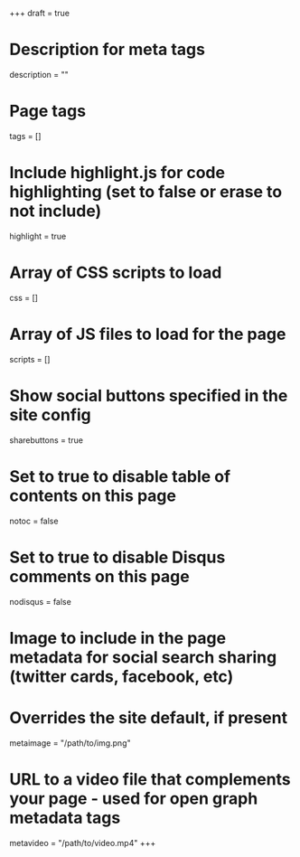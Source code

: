 +++
draft = true

# Description for meta tags
description = ""

# Page tags
tags = []

# Include highlight.js for code highlighting (set to false or erase to not include)
highlight = true

# Array of CSS scripts to load
css = []

# Array of JS files to load for the page
scripts = []

# Show social buttons specified in the site config
sharebuttons = true

# Set to true to disable table of contents on this page
notoc = false

# Set to true to disable Disqus comments on this page
nodisqus = false

# Image to include in the page metadata for social search sharing (twitter cards, facebook, etc)
# Overrides the site default, if present
metaimage = "/path/to/img.png"

# URL to a video file that complements your page - used for open graph metadata tags
metavideo = "/path/to/video.mp4"
+++

